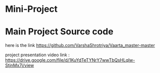 # Mini-Project
# Main Project Source code 
here is the link https://github.com/VarshaShrotriya/Vaarta_master-master

project presentation video link : https://drive.google.com/file/d/1KuYdTeTYNrY7wwTbQsHLqlw-StjnMx7j/view 
